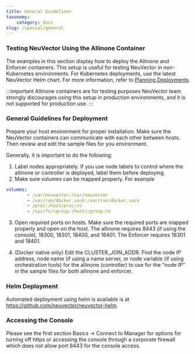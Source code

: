 ```yaml
---
title: General Guidelines
taxonomy:
    category: docs
slug: /special/general
---
```


### Testing NeuVector Using the Allinone Container

The examples in this section display how to deploy the Allinone and Enforcer containers. This setup is useful for testing NeuVector in non-Kubernetes environments. For Kubernetes deployments, use the latest NeuVector Helm chart. For more information, refer to [Planning Deployments](../../02.deploying/01.production/01.production.md)

:::important Allinone containers are for testing purposes
NeuVector team strongly discourages using this setup in production environments, and it is not supported for production use. 
:::

### General Guidelines for Deployment

Prepare your host environment for proper installation. Make sure the NeuVector containers can communicate with each other between hosts. Then review and edit the sample files for you environment.

Generally, it is important to do the following: 

1. Label nodes appropriately. If you use node labels to control where the allinone or controller is deployed, label them before deploying.
2. Make sure volumes can be mapped properly. For example

```yaml
volumes:
        - /var/neuvector:/var/neuvector
        - /var/run/docker.sock:/var/run/docker.sock
        - /proc:/host/proc:ro
        - /sys/fs/cgroup:/host/cgroup:ro
```

3. Open required ports on hosts. Make sure the required ports are mapped properly and open on the host. The allinone requires 8443 (if using the console), 18300, 18301, 18400, and 18401. The Enforcer requires 18301 and 18401.

4. (Docker native only) Edit the CLUSTER_JOIN_ADDR. Find the node IP address, node name (if using a name server, or node variable (if using orchestration tools) for the allinone (controller) to use for the “node IP” in the sample files for both allinone and enforcer.

### Helm Deployment

Automated deployment using helm is available is at https://github.com/neuvector/neuvector-helm.

### Accessing the Console

Please see the first section Basics -> Connect to Manager for options for turning off https or accessing the console through a corporate firewall which does not allow port 8443 for the console access.
